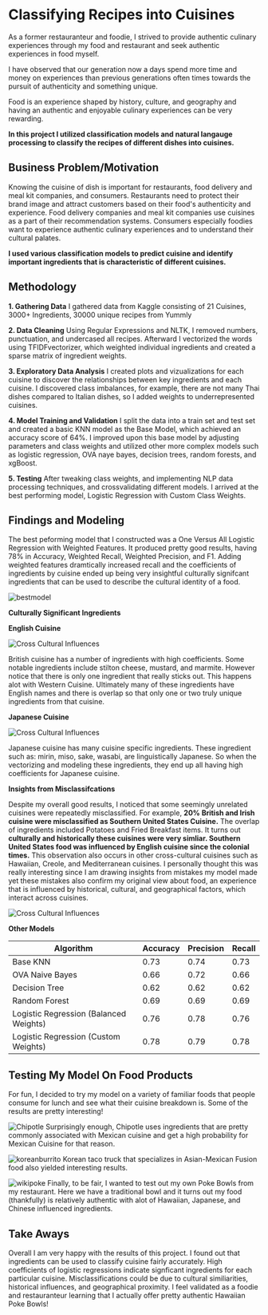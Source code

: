 # Classifying Recipes into Cuisines
As a former restauranteur and foodie, I strived to provide authentic culinary experiences through my food and restaurant and seek authentic experiences in food myself. 

I have observed that our generation now a days spend more time and money on experiences than previous generations often times towards the pursuit of authenticity and something unique. 

Food is an experience shaped by history, culture, and geography and having an authentic and enjoyable culinary experiences can be very rewarding. 

**In this project I utilized classification models and natural langauge processing to classify the recipes of different dishes into cuisines.**

## Business Problem/Motivation
Knowing the cuisine of dish is important for restaurants, food delivery and meal kit companies, and consumers. Restaurants need to protect their brand image and attract customers based on their food's authenticity and experience. Food delivery companies and meal kit companies use cuisines as a part of their recommendation systems. Consumers especially foodies want to experience authentic culinary experiences and to understand their cultural palates. 

**I used various classification models to predict cuisine and identify important ingredients that is characteristic of different cuisines.**

## Methodology
**1. Gathering Data**
I gathered data from Kaggle consisting of 21 Cuisines, 3000+ Ingredients, 30000 unique recipes from Yummly

**2. Data Cleaning**
Using Regular Expressions and NLTK, I removed numbers, punctuation, and undercased all recipes. Afterward I vectorized the words using TFIDFvectorizer, which weighted individual ingredients and created a sparse matrix of ingredient weights.

**3. Exploratory Data Analysis**
I created plots and vizualizations for each cuisine to discover the relationships between key ingredients and each cuisine. I discovered class imbalances, for example, there are not many Thai dishes compared to Italian dishes, so I added weights to underrepresented cuisines.

**4. Model Training and Validation**
I split the data into a train set and test set and created a basic KNN model as the Base Model, which achieved an accuracy score of 64%. I improved upon this base model by adjusting parameters and class weights and utilized other more complex models such as logistic regression, OVA naye bayes, decision trees, random forests, and xgBoost. 

**5. Testing**
After tweaking class weights, and implementing NLP data processing techniques, and crossvalidating different models. I arrived at the best performing model, Logistic Regression with Custom Class Weights.

## Findings and Modeling


The best peforming model that I constructed was a One Versus All Logistic Regression with Weighted Features. It produced pretty good results, having 78% in Accuracy, Weighted Recall, Weighted Precision, and F1. Adding weighted features dramtically increased recall and the coefficients of ingredients by cuisine ended up being very insightful culturally signifcant ingredients that can be used to describe the cultural identity of a food.

![bestmodel](bestmodel.png)


**Culturally Significant Ingredients**

**English Cuisine**

![Cross Cultural Influences](british.png)

British cuisine has a number of ingredients with high coefficients. Some notable ingredients include stilton cheese, mustard, and marmite. However notice that there is only one ingredient that really sticks out. This happens alot with Western Cuisine. Ultimately many of these ingredients have English names and there is overlap so that only one or two truly unique ingredients from that cuisine.

**Japanese Cuisine**

![Cross Cultural Influences](japanese.png)

Japanese cuisine has many cuisine specific ingredients. These ingredient such as: mirin, miso, sake, wasabi, are linguistically Japanese. So when the vectorizing and modeling these ingredients, they end up all having high coefficients for Japanese cuisine. 


**Insights from Misclassifcations**

Despite my overall good results, I noticed that some seemingly unrelated cuisines were repeatedly misclassified. For example, **20% British and Irish cuisine were misclassified as Southern United States Cuisine.** The overlap of ingredients included Potatoes and Fried Breakfast items. It turns out **culturally and historically these cuisines were very simliar. Southern United States food was influenced by English cuisine since the colonial times.** This observation also occurs in other cross-cultural cuisines such as Hawaiian, Creole, and Mediterranean cuisines. I personally thought this was really interesting since I am drawing insights from mistakes my model made yet these mistakes also confirm my original view about food, an experience that is influenced by historical, cultural, and geographical factors, which interact across cuisines. 

![Cross Cultural Influences](englishsouth.png)




**Other Models**

| Algorithm           | Accuracy                                   | Precision                | Recall              |
| ----------------- | --------------------------------------- | ---------------------------- | ---------------------------|
| Base KNN              | 0.73                    | 0.74 | 0.73|
| OVA Naive Bayes                |  0.66                 | 0.72| 0.66|
| Decision Tree | 0.62                        |  0.62   | 0.62|
| Random Forest  | 0.69|      0.69            | 0.69|
| Logistic Regression (Balanced Weights)  | 0.76| 0.78| 0.76|
| Logistic Regression (Custom Weights)  | 0.78| 0.79 | 0.78|

## Testing My Model On Food Products

For fun, I decided to try my model on a variety of familiar foods that people consume for lunch and see what their cuisine breakdown is. Some of the results are pretty interesting!

![Chipotle](chipotle.png)
Surprisingly enough, Chipotle uses ingredients that are pretty commonly associated with Mexican cuisine and get a high probability for Mexican Cuisine for that reason.

![koreanburrito](koreanburrito.png)
Korean taco truck that specializes in Asian-Mexican Fusion food also yielded interesting results.

![wikipoke](wikipoke.png)
Finally, to be fair, I wanted to test out my own Poke Bowls from my restaurant. Here we have a traditional bowl and it turns out my food (thankfully) is relatively authentic with alot of Hawaiian, Japanese, and Chinese influenced ingredients.

## Take Aways

Overall I am very happy with the results of this project. I found out that ingredients can be used to classify cuisine fairly accurately. High coefficients of logistic regressions indicate signficant ingredients for each particular cuisine. Misclassifications could be due to cultural similiarities, historical influences, and geographical proximity. I feel validated as a foodie and restauranteur learning that I actually offer pretty authentic Hawaiian Poke Bowls!


